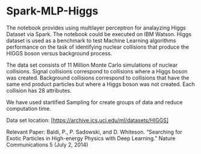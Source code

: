 # Spark-MLP-Higgs
The notebook provides using multilayer perceptron for analayzing Higgs Dataset via Spark. The notebook could be executed on IBM Watson. 
Higgs dataset is used as a benchmark to test Machine Learning algorithms performance on the task of identifying nuclear collisions that produce the HIGGS boson versus background process.

The data set consists of 11 Million Monte Carlo simulations of nuclear collisions. Signal collisions correspond to collisions where a Higgs boson was created. Background collisions correspond to collisions that have the same end product particles but where a Higgs boson was not created. Each collision has 28 attributes. 

We have used startified Sampling for create groups of data and reduce computation time.

Data set location: [https://archive.ics.uci.edu/ml/datasets/HIGGS]


Relevant Paper: Baldi, P., P. Sadowski, and D. Whiteson. “Searching for Exotic Particles in High-energy Physics with Deep Learning.” Nature Communications 5 (July 2, 2014)
